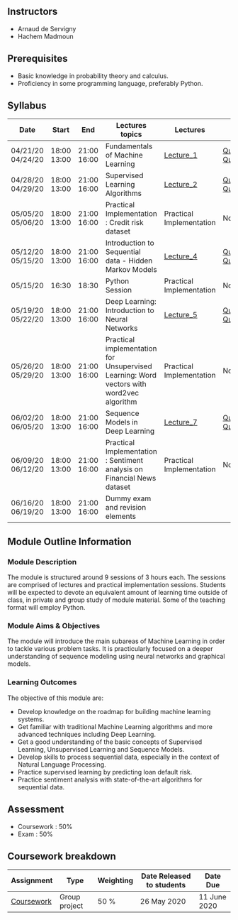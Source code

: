 ## Instructors

* Arnaud de Servigny 
* Hachem Madmoun 


## Prerequisites
* Basic knowledge in probability theory and calculus.
* Proficiency in some programming language, preferably Python. 


## Syllabus

| Date    | Start | End | Lectures topics  | Lectures | Quiz  | Programming Session | 
|----------- | ----------- | ----------- | ----------- | ----------- |-----------|-----------|
| 04/21/20<br>04/24/20 | 18:00<br>13:00 | 21:00<br>16:00 |  Fundamentals of Machine Learning | [Lecture_1](Lectures/Lecture_1.pdf "Lecture1 PDF") |  [Quiz1_link](https://forms.gle/dQ56fMHfHc31jHQ96)   [Quiz1_pdf](Quiz/Quiz1.pdf "Quiz1 PDF") |[Code1](https://colab.research.google.com/drive/11oUfmfzmx4fpLedTbVXp_dRPf2YQYRMy) [Solution1](https://colab.research.google.com/drive/1kaP7SVbVObIfywE5YEJVO1iBBezWemQ4) |
| 04/28/20<br>04/29/20 |  18:00<br>13:00 | 21:00<br>16:00 | Supervised Learning Algorithms | [Lecture_2](Lectures/Lecture_2.pdf "Lecture2 PDF") | [Quiz2_link](https://forms.gle/k9bZ9Nztk9HxvrEY8)   [Quiz2_pdf](Quiz/Quiz2.pdf "Quiz2 PDF") |[Code2](https://colab.research.google.com/drive/1JCWMkjKbewQrsKflY9W2HiKWf0Jca0XO) [Solution2](https://colab.research.google.com/drive/1O78bRAVgzkh2vz4w4ZqYGV2kqmFXW4-J) | 
| 05/05/20<br>05/06/20 | 18:00<br>13:00 | 21:00<br>16:00 | Practical Implementation : Credit risk dataset | Practical Implementation | No quiz|  [Code3](https://colab.research.google.com/drive/17SwT4qCHJuDVi-PGDnx2UzC52jTplVOl?usp=sharing) [Solution3](https://colab.research.google.com/drive/1IQJgEJfiM_htzzkz_va4CKobxrRiGHah?usp=sharing)  |
| 05/12/20<br>05/15/20 |   18:00<br>13:00 | 21:00<br>16:00 | Introduction to Sequential data - Hidden Markov Models |[Lecture_4](Lectures/Lecture_4.pdf "Lecture4 PDF") | [Quiz4_link](https://forms.gle/7x9svp7gcjMKWw2Z6)   [Quiz4_pdf](Quiz/Quiz4.pdf "Quiz1 PDF") |[Code4](https://colab.research.google.com/drive/1xQwlr5wxWm3g4zWtFH4V0IO-3hNBA3Tt?usp=sharing) [Solution4](https://colab.research.google.com/drive/1WOxRFBp-xFNYwgpih9AS5etxUS_9UyS_?usp=sharing) |
| 05/15/20 |   16:30 | 18:30 | Python Session | Practical Implementation | No quiz |[Code](https://colab.research.google.com/drive/1ixGwSOekLMrr-llPPFIx0ZAw3DqAzXoU?usp=sharing) [Solution](https://colab.research.google.com/drive/1_3hVWGK2AL69LL31jVJhTSKvltd0jcRr?usp=sharing) |
| 05/19/20<br>05/22/20 |  18:00<br>13:00 | 21:00<br>16:00 | Deep Learning: Introduction to Neural Networks |[Lecture_5](Lectures/Lecture_5.pdf "Lecture5 PDF") |[Quiz5_link](https://forms.gle/632tKKcmfzJJPcok7) [Quiz5_pdf](Quiz/Quiz5.pdf "Quiz5 PDF")| [Code5](https://colab.research.google.com/drive/1WcdMWpwK-ol8m1iBV8JjeBNyCxsr9vit?usp=sharing) [Solution5](https://colab.research.google.com/drive/1XmBBmaAzcbx2d_4yntG2Mn3adxtCt5B9?usp=sharing)| 
| 05/26/20<br>05/29/20 |   18:00<br>13:00 | 21:00<br>16:00 | Practical implementation for Unsupervised Learning: Word vectors with word2vec algorithm| Practical Implementation | No quiz | [Code6](https://colab.research.google.com/drive/1Lvc7W2j1E6c4tzRtiUZR47gL_pQcX7il?usp=sharing) [Solution6](https://colab.research.google.com/drive/1Trobd0idjcnrDCKtmoFUCggfTINz5Pzy?usp=sharing) |
| 06/02/20<br>06/05/20 | 18:00<br>13:00 | 21:00<br>16:00 | Sequence Models in Deep Learning | [Lecture_7](Lectures/Lecture_7.pdf "Lecture7 PDF") | [Quiz7_link](https://forms.gle/5TUZg4fqW2rWZSaY8)   [Quiz7_pdf](Quiz/Quiz7.pdf "Quiz7 PDF") | [Code7](https://colab.research.google.com/drive/1JQCYvBTpFq5GbkqgiVHzWK1hC5w_0b3i?usp=sharing) [Solution7](https://colab.research.google.com/drive/131ulHAanWirmIeMRBvAO0lr_zzZzqQTV?usp=sharing) | 
| 06/09/20<br>06/12/20  | 18:00<br>13:00 | 21:00<br>16:00 | Practical Implementation : Sentiment analysis on Financial News dataset | Practical Implementation |No quiz | [Code8](https://colab.research.google.com/drive/1jG1WIL5GYqM6OjiATESNP3mx88rghI9d?usp=sharing) |
| 06/16/20<br>06/19/20  | 18:00<br>13:00 | 21:00<br>16:00 | Dummy exam and revision elements | | | |


## Module Outline Information

### Module Description
The module is structured around 9 sessions of 3 hours each. The sessions are comprised of lectures and practical implementation sessions. Students will be expected to devote an equivalent amount of learning time outside of class, in private and group study of module material. Some of the teaching format will employ Python.

### Module Aims & Objectives
The module will introduce the main subareas of Machine Learning in order to tackle various problem tasks. It is practicularly focused on a deeper understanding of sequence modeling using neural networks and graphical models.  

### Learning Outcomes 

The objective of this module are:
* Develop knowledge on the roadmap for building machine learning systems.
* Get familiar with traditional Machine Learning algorithms and more advanced techniques including Deep Learning. 
* Get a good understanding of the basic concepts of Supervised Learning, Unsupervised Learning and Sequence Models.
* Develop skills to process sequential data, especially in the context of Natural Language Processing. 
* Practice supervised learning by predicting loan default risk.
* Practice sentiment analysis with state-of-the-art algorithms for sequential data.



## Assessment 

* Coursework : 50%
* Exam : 50% 

## Coursework breakdown

| Assignment    | Type | Weighting | Date Released to students | Date Due  | 
|-------------- | ---- | ---------- | ------------------------ | --------- | 
| [Coursework](Coursework/Coursework.pdf "Coursework")  | Group project | 50 % |  26 May 2020 | 11 June 2020 |






